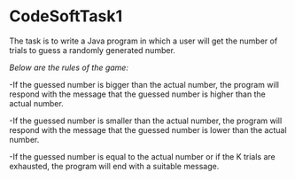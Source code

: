 # CodeSoftTask1
The task is to write a Java program in which a user will get the number of trials to guess a randomly generated number. 

*Below are the rules of the game:*

-If the guessed number is bigger than the actual number, the program will respond with the message that the guessed number is higher than the actual number.


-If the guessed number is smaller than the actual number, the program will respond with the message that the guessed number is lower than the actual number.


-If the guessed number is equal to the actual number or if the K trials are exhausted, the program will end with a suitable message.



